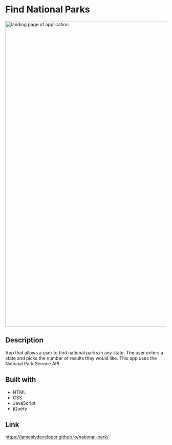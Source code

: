 # Find National Parks

<img width="951" alt="landing page of application" src="./assets/imgs/screenshot.png">

## Description

App that allows a user to find national parks in any state. The user enters a state and picks the number of results they would like. This app uses the National Park Service API.

## Built with

- HTML
- CSS
- JavaScript
- jQuery

## Link

https://jamesivdeveloper.github.io/national-park/
